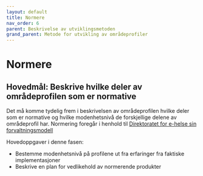 ```yaml
---
layout: default
title: Normere
nav_order: 6
parent: Beskrivelse av utviklingsmetoden
grand_parent: Metode for utvikling av områdeprofiler
---
```


# Normere

## Hovedmål: Beskrive hvilke deler av områdeprofilen som er normative

Det må komme tydelig frem i beskrivelsen av områdeprofilen hvilke deler som er normative og hvilke modenhetsnivå de forskjellige delene av områdeprofil har. Normering foregår i henhold til [Direktoratet for e-helse sin forvaltningsmodell](https://ehelse.no/publikasjoner/forvaltningsmodell-for-normerende-produkter-fra-direktoratet-for-e-helse)

Hovedoppgaver i denne fasen:

* Bestemme modenhetsnivå på profilene ut fra erfaringer fra faktiske implementasjoner
* Beskrive en plan for vedlikehold av normerende produkter

